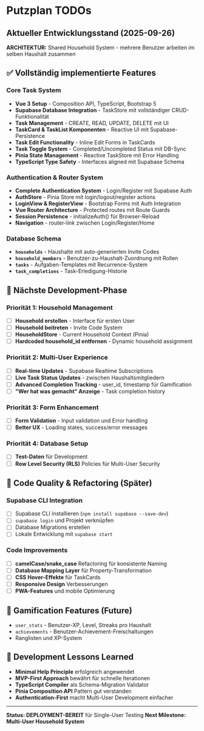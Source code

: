 # Putzplan TODOs

## Aktueller Entwicklungsstand (2025-09-26)

**ARCHITEKTUR:** Shared Household System - mehrere Benutzer arbeiten im selben Haushalt zusammen

## ✅ Vollständig implementierte Features

### Core Task System
- **Vue 3 Setup** - Composition API, TypeScript, Bootstrap 5
- **Supabase Database Integration** - TaskStore mit vollständiger CRUD-Funktionalität
- **Task Management** - CREATE, READ, UPDATE, DELETE mit UI
- **TaskCard & TaskList Komponenten** - Reactive UI mit Supabase-Persistence
- **Task Edit Functionality** - Inline Edit Forms in TaskCards
- **Task Toggle System** - Completed/Uncompleted Status mit DB-Sync
- **Pinia State Management** - Reactive TaskStore mit Error Handling
- **TypeScript Type Safety** - Interfaces aligned mit Supabase Schema

### Authentication & Router System
- **Complete Authentication System** - Login/Register mit Supabase Auth
- **AuthStore** - Pinia Store mit login/logout/register actions
- **LoginView & RegisterView** - Bootstrap Forms mit Auth Integration
- **Vue Router Architecture** - Protected routes mit Route Guards
- **Session Persistence** - initializeAuth() für Browser-Reload
- **Navigation** - router-link zwischen Login/Register/Home

### Database Schema
- **`households`** - Haushalte mit auto-generierten Invite Codes
- **`household_members`** - Benutzer-zu-Haushalt-Zuordnung mit Rollen
- **`tasks`** - Aufgaben-Templates mit Recurrence-System
- **`task_completions`** - Task-Erledigung-Historie

## 🚀 Nächste Development-Phase

### Priorität 1: Household Management
- [ ] **Household erstellen** - Interface für ersten User
- [ ] **Household beitreten** - Invite Code System
- [ ] **HouseholdStore** - Current Household Context (Pinia)
- [ ] **Hardcoded household_id entfernen** - Dynamic household assignment

### Priorität 2: Multi-User Experience
- [ ] **Real-time Updates** - Supabase Realtime Subscriptions
- [ ] **Live Task Status Updates** - zwischen Haushaltsmitgliedern
- [ ] **Advanced Completion Tracking** - user_id, timestamp für Gamification
- [ ] **"Wer hat was gemacht" Anzeige** - Task completion history

### Priorität 3: Form Enhancement
- [ ] **Form Validation** - Input validation und Error handling
- [ ] **Better UX** - Loading states, success/error messages

### Priorität 4: Database Setup
- [ ] **Test-Daten** für Development
- [ ] **Row Level Security (RLS)** Policies für Multi-User Security

## 🔧 Code Quality & Refactoring (Später)

### Supabase CLI Integration
- [ ] Supabase CLI installieren (`npm install supabase --save-dev`)
- [ ] `supabase login` und Projekt verknüpfen
- [ ] Database Migrations erstellen
- [ ] Lokale Entwicklung mit `supabase start`

### Code Improvements
- [ ] **camelCase/snake_case** Refactoring für konsistente Naming
- [ ] **Database Mapping Layer** für Property-Transformation
- [ ] **CSS Hover-Effekte** für TaskCards
- [ ] **Responsive Design** Verbesserungen
- [ ] **PWA-Features** und mobile Optimierung

## 🎯 Gamification Features (Future)
- `user_stats` - Benutzer-XP, Level, Streaks pro Haushalt
- `achievements` - Benutzer-Achievement-Freischaltungen
- Ranglisten und XP-System

## 📝 Development Lessons Learned
- **Minimal Help Principle** erfolgreich angewendet
- **MVP-First Approach** bewährt für schnelle Iterationen
- **TypeScript Compiler** als Schema-Migration Validator
- **Pinia Composition API** Pattern gut verstanden
- **Authentication-First** macht Multi-User Development einfacher

---

**Status: DEPLOYMENT-BEREIT** für Single-User Testing
**Next Milestone: Multi-User Household System**